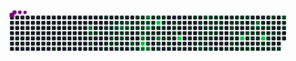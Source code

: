 <svg viewBox="-16 -32 880 192" width="880" height="192" xmlns="http://www.w3.org/2000/svg"><desc>Generated with https://github.com/Platane/snk</desc><style>:root{--cb:#1b1f230a;--cs:purple;--ce:#161b22;--c0:#161b22;--c1:#01311f;--c2:#034525;--c3:#0f6d31;--c4:#00c647}.c{shape-rendering:geometricPrecision;fill:var(--ce);stroke-width:1px;stroke:var(--cb);animation:none 47100ms linear infinite;width:12px;height:12px}@keyframes c0{1.26%{fill:var(--c1)}1.28%,100%{fill:var(--ce)}}.c.c0{fill:var(--c1);animation-name:c0}@keyframes c1{3.17%{fill:var(--c1)}3.19%,100%{fill:var(--ce)}}.c.c1{fill:var(--c1);animation-name:c1}@keyframes c2{74.3%{fill:var(--c3)}74.32%,100%{fill:var(--ce)}}.c.c2{fill:var(--c3);animation-name:c2}@keyframes c3{74.09%{fill:var(--c2)}74.11%,100%{fill:var(--ce)}}.c.c3{fill:var(--c2);animation-name:c3}@keyframes c4{13.58%{fill:var(--c1)}13.6%,100%{fill:var(--ce)}}.c.c4{fill:var(--c1);animation-name:c4}@keyframes c5{73.66%{fill:var(--c2)}73.68%,100%{fill:var(--ce)}}.c.c5{fill:var(--c2);animation-name:c5}@keyframes c6{13.15%{fill:var(--c1)}13.17%,100%{fill:var(--ce)}}.c.c6{fill:var(--c1);animation-name:c6}@keyframes c7{12.94%{fill:var(--c1)}12.96%,100%{fill:var(--ce)}}.c.c7{fill:var(--c1);animation-name:c7}@keyframes c8{5.09%{fill:var(--c1)}5.11%,100%{fill:var(--ce)}}.c.c8{fill:var(--c1);animation-name:c8}@keyframes c9{12.09%{fill:var(--c1)}12.11%,100%{fill:var(--ce)}}.c.c9{fill:var(--c1);animation-name:c9}@keyframes ca{12.52%{fill:var(--c1)}12.54%,100%{fill:var(--ce)}}.c.ca{fill:var(--c1);animation-name:ca}@keyframes cb{5.51%{fill:var(--c1)}5.53%,100%{fill:var(--ce)}}.c.cb{fill:var(--c1);animation-name:cb}@keyframes cc{10.82%{fill:var(--c1)}10.84%,100%{fill:var(--ce)}}.c.cc{fill:var(--c1);animation-name:cc}@keyframes cd{10.61%{fill:var(--c1)}10.63%,100%{fill:var(--ce)}}.c.cd{fill:var(--c1);animation-name:cd}@keyframes ce{10.39%{fill:var(--c1)}10.41%,100%{fill:var(--ce)}}.c.ce{fill:var(--c1);animation-name:ce}@keyframes cf{70.9%{fill:var(--c2)}70.92%,100%{fill:var(--ce)}}.c.cf{fill:var(--c2);animation-name:cf}@keyframes cg{5.72%{fill:var(--c1)}5.74%,100%{fill:var(--ce)}}.c.cg{fill:var(--c1);animation-name:cg}@keyframes ch{11.03%{fill:var(--c1)}11.05%,100%{fill:var(--ce)}}.c.ch{fill:var(--c1);animation-name:ch}@keyframes ci{70.27%{fill:var(--c2)}70.29%,100%{fill:var(--ce)}}.c.ci{fill:var(--c2);animation-name:ci}@keyframes cj{10.18%{fill:var(--c1)}10.2%,100%{fill:var(--ce)}}.c.cj{fill:var(--c1);animation-name:cj}@keyframes ck{5.93%{fill:var(--c1)}5.95%,100%{fill:var(--ce)}}.c.ck{fill:var(--c1);animation-name:ck}@keyframes cl{6.15%{fill:var(--c1)}6.17%,100%{fill:var(--ce)}}.c.cl{fill:var(--c1);animation-name:cl}@keyframes cm{11.45%{fill:var(--c1)}11.47%,100%{fill:var(--ce)}}.c.cm{fill:var(--c1);animation-name:cm}@keyframes cn{11.24%{fill:var(--c1)}11.26%,100%{fill:var(--ce)}}.c.cn{fill:var(--c1);animation-name:cn}@keyframes co{75.57%{fill:var(--c3)}75.59%,100%{fill:var(--ce)}}.c.co{fill:var(--c3);animation-name:co}@keyframes cp{9.97%{fill:var(--c1)}9.99%,100%{fill:var(--ce)}}.c.cp{fill:var(--c1);animation-name:cp}@keyframes cq{71.33%{fill:var(--c2)}71.35%,100%{fill:var(--ce)}}.c.cq{fill:var(--c2);animation-name:cq}@keyframes cr{69.63%{fill:var(--c2)}69.65%,100%{fill:var(--ce)}}.c.cr{fill:var(--c2);animation-name:cr}@keyframes cs{69.42%{fill:var(--c2)}69.44%,100%{fill:var(--ce)}}.c.cs{fill:var(--c2);animation-name:cs}@keyframes ct{9.76%{fill:var(--c1)}9.78%,100%{fill:var(--ce)}}.c.ct{fill:var(--c1);animation-name:ct}@keyframes cu{16.34%{fill:var(--c1)}16.36%,100%{fill:var(--ce)}}.c.cu{fill:var(--c1);animation-name:cu}@keyframes cv{16.13%{fill:var(--c1)}16.15%,100%{fill:var(--ce)}}.c.cv{fill:var(--c1);animation-name:cv}@keyframes cw{9.12%{fill:var(--c1)}9.14%,100%{fill:var(--ce)}}.c.cw{fill:var(--c1);animation-name:cw}@keyframes cx{9.33%{fill:var(--c1)}9.35%,100%{fill:var(--ce)}}.c.cx{fill:var(--c1);animation-name:cx}@keyframes cy{71.96%{fill:var(--c2)}71.98%,100%{fill:var(--ce)}}.c.cy{fill:var(--c2);animation-name:cy}@keyframes cz{6.78%{fill:var(--c1)}6.8%,100%{fill:var(--ce)}}.c.cz{fill:var(--c1);animation-name:cz}@keyframes c10{8.69%{fill:var(--c1)}8.71%,100%{fill:var(--ce)}}.c.c10{fill:var(--c1);animation-name:c10}@keyframes c11{8.06%{fill:var(--c1)}8.08%,100%{fill:var(--ce)}}.c.c11{fill:var(--c1);animation-name:c11}@keyframes c12{7.85%{fill:var(--c1)}7.87%,100%{fill:var(--ce)}}.c.c12{fill:var(--c1);animation-name:c12}@keyframes c13{7.63%{fill:var(--c1)}7.65%,100%{fill:var(--ce)}}.c.c13{fill:var(--c1);animation-name:c13}@keyframes c14{7.21%{fill:var(--c1)}7.23%,100%{fill:var(--ce)}}.c.c14{fill:var(--c1);animation-name:c14}@keyframes c15{7%{fill:var(--c1)}7.02%,100%{fill:var(--ce)}}.c.c15{fill:var(--c1);animation-name:c15}@keyframes c16{8.48%{fill:var(--c1)}8.5%,100%{fill:var(--ce)}}.c.c16{fill:var(--c1);animation-name:c16}@keyframes c17{8.27%{fill:var(--c1)}8.29%,100%{fill:var(--ce)}}.c.c17{fill:var(--c1);animation-name:c17}@keyframes c18{67.08%{fill:var(--c2)}67.1%,100%{fill:var(--ce)}}.c.c18{fill:var(--c2);animation-name:c18}@keyframes c19{66.87%{fill:var(--c2)}66.89%,100%{fill:var(--ce)}}.c.c19{fill:var(--c2);animation-name:c19}@keyframes c1a{78.12%{fill:var(--c3)}78.14%,100%{fill:var(--ce)}}.c.c1a{fill:var(--c3);animation-name:c1a}@keyframes c1b{93.2%{fill:var(--c4)}93.22%,100%{fill:var(--ce)}}.c.c1b{fill:var(--c4);animation-name:c1b}@keyframes c1c{79.82%{fill:var(--c3)}79.84%,100%{fill:var(--ce)}}.c.c1c{fill:var(--c3);animation-name:c1c}@keyframes c1d{77.06%{fill:var(--c3)}77.08%,100%{fill:var(--ce)}}.c.c1d{fill:var(--c3);animation-name:c1d}@keyframes c1e{67.51%{fill:var(--c2)}67.53%,100%{fill:var(--ce)}}.c.c1e{fill:var(--c2);animation-name:c1e}@keyframes c1f{76.64%{fill:var(--c3)}76.66%,100%{fill:var(--ce)}}.c.c1f{fill:var(--c3);animation-name:c1f}@keyframes c1g{22.07%{fill:var(--c1)}22.09%,100%{fill:var(--ce)}}.c.c1g{fill:var(--c1);animation-name:c1g}@keyframes c1h{22.28%{fill:var(--c1)}22.3%,100%{fill:var(--ce)}}.c.c1h{fill:var(--c1);animation-name:c1h}@keyframes c1i{66.23%{fill:var(--c2)}66.25%,100%{fill:var(--ce)}}.c.c1i{fill:var(--c2);animation-name:c1i}@keyframes c1j{79.61%{fill:var(--c3)}79.63%,100%{fill:var(--ce)}}.c.c1j{fill:var(--c3);animation-name:c1j}@keyframes c1k{20.8%{fill:var(--c1)}20.82%,100%{fill:var(--ce)}}.c.c1k{fill:var(--c1);animation-name:c1k}@keyframes c1l{21.01%{fill:var(--c1)}21.03%,100%{fill:var(--ce)}}.c.c1l{fill:var(--c1);animation-name:c1l}@keyframes c1m{21.22%{fill:var(--c1)}21.24%,100%{fill:var(--ce)}}.c.c1m{fill:var(--c1);animation-name:c1m}@keyframes c1n{21.86%{fill:var(--c1)}21.88%,100%{fill:var(--ce)}}.c.c1n{fill:var(--c1);animation-name:c1n}@keyframes c1o{22.5%{fill:var(--c1)}22.52%,100%{fill:var(--ce)}}.c.c1o{fill:var(--c1);animation-name:c1o}@keyframes c1p{20.58%{fill:var(--c1)}20.6%,100%{fill:var(--ce)}}.c.c1p{fill:var(--c1);animation-name:c1p}@keyframes c1q{91.71%{fill:var(--c4)}91.73%,100%{fill:var(--ce)}}.c.c1q{fill:var(--c4);animation-name:c1q}@keyframes c1r{21.43%{fill:var(--c1)}21.45%,100%{fill:var(--ce)}}.c.c1r{fill:var(--c1);animation-name:c1r}@keyframes c1s{78.76%{fill:var(--c3)}78.78%,100%{fill:var(--ce)}}.c.c1s{fill:var(--c3);animation-name:c1s}@keyframes c1t{18.67%{fill:var(--c1)}18.69%,100%{fill:var(--ce)}}.c.c1t{fill:var(--c1);animation-name:c1t}@keyframes c1u{18.46%{fill:var(--c1)}18.48%,100%{fill:var(--ce)}}.c.c1u{fill:var(--c1);animation-name:c1u}@keyframes c1v{20.37%{fill:var(--c1)}20.39%,100%{fill:var(--ce)}}.c.c1v{fill:var(--c1);animation-name:c1v}@keyframes c1w{20.16%{fill:var(--c1)}20.18%,100%{fill:var(--ce)}}.c.c1w{fill:var(--c1);animation-name:c1w}@keyframes c1x{19.95%{fill:var(--c1)}19.97%,100%{fill:var(--ce)}}.c.c1x{fill:var(--c1);animation-name:c1x}@keyframes c1y{19.74%{fill:var(--c1)}19.76%,100%{fill:var(--ce)}}.c.c1y{fill:var(--c1);animation-name:c1y}@keyframes c1z{19.52%{fill:var(--c1)}19.54%,100%{fill:var(--ce)}}.c.c1z{fill:var(--c1);animation-name:c1z}@keyframes c20{19.31%{fill:var(--c1)}19.33%,100%{fill:var(--ce)}}.c.c20{fill:var(--c1);animation-name:c20}@keyframes c21{19.1%{fill:var(--c1)}19.12%,100%{fill:var(--ce)}}.c.c21{fill:var(--c1);animation-name:c21}@keyframes c22{24.41%{fill:var(--c1)}24.43%,100%{fill:var(--ce)}}.c.c22{fill:var(--c1);animation-name:c22}@keyframes c23{24.62%{fill:var(--c1)}24.64%,100%{fill:var(--ce)}}.c.c23{fill:var(--c1);animation-name:c23}@keyframes c24{23.56%{fill:var(--c1)}23.58%,100%{fill:var(--ce)}}.c.c24{fill:var(--c1);animation-name:c24}@keyframes c25{24.19%{fill:var(--c1)}24.21%,100%{fill:var(--ce)}}.c.c25{fill:var(--c1);animation-name:c25}@keyframes c26{23.77%{fill:var(--c1)}23.79%,100%{fill:var(--ce)}}.c.c26{fill:var(--c1);animation-name:c26}@keyframes c27{90.22%{fill:var(--c4)}90.24%,100%{fill:var(--ce)}}.c.c27{fill:var(--c4);animation-name:c27}@keyframes c28{30.99%{fill:var(--c1)}31.01%,100%{fill:var(--ce)}}.c.c28{fill:var(--c1);animation-name:c28}@keyframes c29{31.2%{fill:var(--c1)}31.22%,100%{fill:var(--ce)}}.c.c29{fill:var(--c1);animation-name:c29}@keyframes c2a{25.26%{fill:var(--c1)}25.28%,100%{fill:var(--ce)}}.c.c2a{fill:var(--c1);animation-name:c2a}@keyframes c2b{52.22%{fill:var(--c1)}52.24%,100%{fill:var(--ce)}}.c.c2b{fill:var(--c1);animation-name:c2b}@keyframes c2c{30.35%{fill:var(--c1)}30.37%,100%{fill:var(--ce)}}.c.c2c{fill:var(--c1);animation-name:c2c}@keyframes c2d{51.79%{fill:var(--c1)}51.81%,100%{fill:var(--ce)}}.c.c2d{fill:var(--c1);animation-name:c2d}@keyframes c2e{28.86%{fill:var(--c1)}28.88%,100%{fill:var(--ce)}}.c.c2e{fill:var(--c1);animation-name:c2e}@keyframes c2f{29.08%{fill:var(--c1)}29.1%,100%{fill:var(--ce)}}.c.c2f{fill:var(--c1);animation-name:c2f}@keyframes c2g{30.14%{fill:var(--c1)}30.16%,100%{fill:var(--ce)}}.c.c2g{fill:var(--c1);animation-name:c2g}@keyframes c2h{63.9%{fill:var(--c2)}63.92%,100%{fill:var(--ce)}}.c.c2h{fill:var(--c2);animation-name:c2h}@keyframes c2i{53.07%{fill:var(--c2)}53.09%,100%{fill:var(--ce)}}.c.c2i{fill:var(--c2);animation-name:c2i}@keyframes c2j{25.89%{fill:var(--c1)}25.91%,100%{fill:var(--ce)}}.c.c2j{fill:var(--c1);animation-name:c2j}@keyframes c2k{28.65%{fill:var(--c1)}28.67%,100%{fill:var(--ce)}}.c.c2k{fill:var(--c1);animation-name:c2k}@keyframes c2l{29.29%{fill:var(--c1)}29.31%,100%{fill:var(--ce)}}.c.c2l{fill:var(--c1);animation-name:c2l}@keyframes c2m{29.93%{fill:var(--c1)}29.95%,100%{fill:var(--ce)}}.c.c2m{fill:var(--c1);animation-name:c2m}@keyframes c2n{27.38%{fill:var(--c1)}27.4%,100%{fill:var(--ce)}}.c.c2n{fill:var(--c1);animation-name:c2n}@keyframes c2o{27.59%{fill:var(--c1)}27.61%,100%{fill:var(--ce)}}.c.c2o{fill:var(--c1);animation-name:c2o}@keyframes c2p{26.1%{fill:var(--c1)}26.12%,100%{fill:var(--ce)}}.c.c2p{fill:var(--c1);animation-name:c2p}@keyframes c2q{28.44%{fill:var(--c1)}28.46%,100%{fill:var(--ce)}}.c.c2q{fill:var(--c1);animation-name:c2q}@keyframes c2r{29.5%{fill:var(--c1)}29.52%,100%{fill:var(--ce)}}.c.c2r{fill:var(--c1);animation-name:c2r}@keyframes c2s{32.9%{fill:var(--c1)}32.92%,100%{fill:var(--ce)}}.c.c2s{fill:var(--c1);animation-name:c2s}@keyframes c2t{27.17%{fill:var(--c1)}27.19%,100%{fill:var(--ce)}}.c.c2t{fill:var(--c1);animation-name:c2t}@keyframes c2u{27.8%{fill:var(--c1)}27.82%,100%{fill:var(--ce)}}.c.c2u{fill:var(--c1);animation-name:c2u}@keyframes c2v{26.32%{fill:var(--c1)}26.34%,100%{fill:var(--ce)}}.c.c2v{fill:var(--c1);animation-name:c2v}@keyframes c2w{28.23%{fill:var(--c1)}28.25%,100%{fill:var(--ce)}}.c.c2w{fill:var(--c1);animation-name:c2w}@keyframes c2x{26.95%{fill:var(--c1)}26.97%,100%{fill:var(--ce)}}.c.c2x{fill:var(--c1);animation-name:c2x}@keyframes c2y{26.74%{fill:var(--c1)}26.76%,100%{fill:var(--ce)}}.c.c2y{fill:var(--c1);animation-name:c2y}@keyframes c2z{26.53%{fill:var(--c1)}26.55%,100%{fill:var(--ce)}}.c.c2z{fill:var(--c1);animation-name:c2z}@keyframes c30{33.54%{fill:var(--c1)}33.56%,100%{fill:var(--ce)}}.c.c30{fill:var(--c1);animation-name:c30}@keyframes c31{39.69%{fill:var(--c1)}39.71%,100%{fill:var(--ce)}}.c.c31{fill:var(--c1);animation-name:c31}@keyframes c32{39.91%{fill:var(--c1)}39.93%,100%{fill:var(--ce)}}.c.c32{fill:var(--c1);animation-name:c32}@keyframes c33{54.55%{fill:var(--c2)}54.57%,100%{fill:var(--ce)}}.c.c33{fill:var(--c2);animation-name:c33}@keyframes c34{54.77%{fill:var(--c2)}54.79%,100%{fill:var(--ce)}}.c.c34{fill:var(--c2);animation-name:c34}@keyframes c35{42.67%{fill:var(--c1)}42.69%,100%{fill:var(--ce)}}.c.c35{fill:var(--c1);animation-name:c35}@keyframes c36{55.19%{fill:var(--c2)}55.21%,100%{fill:var(--ce)}}.c.c36{fill:var(--c2);animation-name:c36}@keyframes c37{39.48%{fill:var(--c1)}39.5%,100%{fill:var(--ce)}}.c.c37{fill:var(--c1);animation-name:c37}@keyframes c38{40.12%{fill:var(--c1)}40.14%,100%{fill:var(--ce)}}.c.c38{fill:var(--c1);animation-name:c38}@keyframes c39{42.24%{fill:var(--c1)}42.26%,100%{fill:var(--ce)}}.c.c39{fill:var(--c1);animation-name:c39}@keyframes c3a{42.45%{fill:var(--c1)}42.47%,100%{fill:var(--ce)}}.c.c3a{fill:var(--c1);animation-name:c3a}@keyframes c3b{43.94%{fill:var(--c1)}43.96%,100%{fill:var(--ce)}}.c.c3b{fill:var(--c1);animation-name:c3b}@keyframes c3c{33.96%{fill:var(--c1)}33.98%,100%{fill:var(--ce)}}.c.c3c{fill:var(--c1);animation-name:c3c}@keyframes c3d{39.27%{fill:var(--c1)}39.29%,100%{fill:var(--ce)}}.c.c3d{fill:var(--c1);animation-name:c3d}@keyframes c3e{40.33%{fill:var(--c1)}40.35%,100%{fill:var(--ce)}}.c.c3e{fill:var(--c1);animation-name:c3e}@keyframes c3f{42.03%{fill:var(--c1)}42.05%,100%{fill:var(--ce)}}.c.c3f{fill:var(--c1);animation-name:c3f}@keyframes c3g{87.68%{fill:var(--c4)}87.7%,100%{fill:var(--ce)}}.c.c3g{fill:var(--c4);animation-name:c3g}@keyframes c3h{34.17%{fill:var(--c1)}34.19%,100%{fill:var(--ce)}}.c.c3h{fill:var(--c1);animation-name:c3h}@keyframes c3i{39.06%{fill:var(--c1)}39.08%,100%{fill:var(--ce)}}.c.c3i{fill:var(--c1);animation-name:c3i}@keyframes c3j{40.75%{fill:var(--c1)}40.77%,100%{fill:var(--ce)}}.c.c3j{fill:var(--c1);animation-name:c3j}@keyframes c3k{56.25%{fill:var(--c2)}56.27%,100%{fill:var(--ce)}}.c.c3k{fill:var(--c2);animation-name:c3k}@keyframes c3l{44.58%{fill:var(--c1)}44.6%,100%{fill:var(--ce)}}.c.c3l{fill:var(--c1);animation-name:c3l}@keyframes c3m{44.36%{fill:var(--c1)}44.38%,100%{fill:var(--ce)}}.c.c3m{fill:var(--c1);animation-name:c3m}@keyframes c3n{34.38%{fill:var(--c1)}34.4%,100%{fill:var(--ce)}}.c.c3n{fill:var(--c1);animation-name:c3n}@keyframes c3o{41.18%{fill:var(--c1)}41.2%,100%{fill:var(--ce)}}.c.c3o{fill:var(--c1);animation-name:c3o}@keyframes c3p{40.97%{fill:var(--c1)}40.99%,100%{fill:var(--ce)}}.c.c3p{fill:var(--c1);animation-name:c3p}@keyframes c3q{45.43%{fill:var(--c1)}45.45%,100%{fill:var(--ce)}}.c.c3q{fill:var(--c1);animation-name:c3q}@keyframes c3r{44.79%{fill:var(--c1)}44.81%,100%{fill:var(--ce)}}.c.c3r{fill:var(--c1);animation-name:c3r}@keyframes c3s{34.6%{fill:var(--c1)}34.62%,100%{fill:var(--ce)}}.c.c3s{fill:var(--c1);animation-name:c3s}@keyframes c3t{85.98%{fill:var(--c3)}86%,100%{fill:var(--ce)}}.c.c3t{fill:var(--c3);animation-name:c3t}@keyframes c3u{57.31%{fill:var(--c2)}57.33%,100%{fill:var(--ce)}}.c.c3u{fill:var(--c2);animation-name:c3u}@keyframes c3v{45.21%{fill:var(--c1)}45.23%,100%{fill:var(--ce)}}.c.c3v{fill:var(--c1);animation-name:c3v}@keyframes c3w{45%{fill:var(--c1)}45.02%,100%{fill:var(--ce)}}.c.c3w{fill:var(--c1);animation-name:c3w}@keyframes c3x{46.06%{fill:var(--c1)}46.08%,100%{fill:var(--ce)}}.c.c3x{fill:var(--c1);animation-name:c3x}@keyframes c3y{37.14%{fill:var(--c1)}37.16%,100%{fill:var(--ce)}}.c.c3y{fill:var(--c1);animation-name:c3y}@keyframes c3z{56.89%{fill:var(--c2)}56.91%,100%{fill:var(--ce)}}.c.c3z{fill:var(--c2);animation-name:c3z}@keyframes c40{86.83%{fill:var(--c4)}86.85%,100%{fill:var(--ce)}}.c.c40{fill:var(--c4);animation-name:c40}@keyframes c41{46.27%{fill:var(--c1)}46.29%,100%{fill:var(--ce)}}.c.c41{fill:var(--c1);animation-name:c41}@keyframes c42{35.02%{fill:var(--c1)}35.04%,100%{fill:var(--ce)}}.c.c42{fill:var(--c1);animation-name:c42}@keyframes c43{38.21%{fill:var(--c1)}38.23%,100%{fill:var(--ce)}}.c.c43{fill:var(--c1);animation-name:c43}@keyframes c44{36.93%{fill:var(--c1)}36.95%,100%{fill:var(--ce)}}.c.c44{fill:var(--c1);animation-name:c44}@keyframes c45{36.72%{fill:var(--c1)}36.74%,100%{fill:var(--ce)}}.c.c45{fill:var(--c1);animation-name:c45}@keyframes c46{46.7%{fill:var(--c1)}46.72%,100%{fill:var(--ce)}}.c.c46{fill:var(--c1);animation-name:c46}@keyframes c47{46.49%{fill:var(--c1)}46.51%,100%{fill:var(--ce)}}.c.c47{fill:var(--c1);animation-name:c47}@keyframes c48{35.23%{fill:var(--c1)}35.25%,100%{fill:var(--ce)}}.c.c48{fill:var(--c1);animation-name:c48}@keyframes c49{37.99%{fill:var(--c1)}38.01%,100%{fill:var(--ce)}}.c.c49{fill:var(--c1);animation-name:c49}@keyframes c4a{37.78%{fill:var(--c1)}37.8%,100%{fill:var(--ce)}}.c.c4a{fill:var(--c1);animation-name:c4a}@keyframes c4b{36.51%{fill:var(--c1)}36.53%,100%{fill:var(--ce)}}.c.c4b{fill:var(--c1);animation-name:c4b}@keyframes c4c{35.45%{fill:var(--c1)}35.47%,100%{fill:var(--ce)}}.c.c4c{fill:var(--c1);animation-name:c4c}@keyframes c4d{36.3%{fill:var(--c1)}36.32%,100%{fill:var(--ce)}}.c.c4d{fill:var(--c1);animation-name:c4d}@keyframes c4e{35.66%{fill:var(--c1)}35.68%,100%{fill:var(--ce)}}.c.c4e{fill:var(--c1);animation-name:c4e}@keyframes c4f{59.23%{fill:var(--c2)}59.25%,100%{fill:var(--ce)}}.c.c4f{fill:var(--c2);animation-name:c4f}@keyframes c4g{47.97%{fill:var(--c1)}47.99%,100%{fill:var(--ce)}}.c.c4g{fill:var(--c1);animation-name:c4g}@keyframes c4h{47.76%{fill:var(--c1)}47.78%,100%{fill:var(--ce)}}.c.c4h{fill:var(--c1);animation-name:c4h}.u{transform-origin:0 0;transform:scale(0,1);animation:none linear 47100ms infinite}@keyframes u0{1.26%{transform:scale(0.000,1)}1.28%,3.17%{transform:scale(0.008,1)}3.19%,5.09%{transform:scale(0.016,1)}5.11%,5.51%{transform:scale(0.024,1)}5.53%,5.72%{transform:scale(0.031,1)}5.74%,5.93%{transform:scale(0.039,1)}5.95%,6.15%{transform:scale(0.047,1)}6.17%,6.78%{transform:scale(0.055,1)}6.8%,7%{transform:scale(0.063,1)}7.02%,7.21%{transform:scale(0.071,1)}7.23%,7.63%{transform:scale(0.079,1)}7.65%,7.85%{transform:scale(0.087,1)}7.87%,8.06%{transform:scale(0.094,1)}8.08%,8.27%{transform:scale(0.102,1)}8.29%,8.48%{transform:scale(0.110,1)}8.5%,8.69%{transform:scale(0.118,1)}8.71%,9.12%{transform:scale(0.126,1)}9.14%,9.33%{transform:scale(0.134,1)}9.35%,9.76%{transform:scale(0.142,1)}9.78%,9.97%{transform:scale(0.150,1)}9.99%,10.18%{transform:scale(0.157,1)}10.2%,10.39%{transform:scale(0.165,1)}10.41%,10.61%{transform:scale(0.173,1)}10.63%,10.82%{transform:scale(0.181,1)}10.84%,11.03%{transform:scale(0.189,1)}11.05%,11.24%{transform:scale(0.197,1)}11.26%,11.45%{transform:scale(0.205,1)}11.47%,12.09%{transform:scale(0.213,1)}12.11%,12.52%{transform:scale(0.220,1)}12.54%,12.94%{transform:scale(0.228,1)}12.96%,13.15%{transform:scale(0.236,1)}13.17%,13.58%{transform:scale(0.244,1)}13.6%,16.13%{transform:scale(0.252,1)}16.15%,16.34%{transform:scale(0.260,1)}16.36%,18.46%{transform:scale(0.268,1)}18.48%,18.67%{transform:scale(0.276,1)}18.69%,19.1%{transform:scale(0.283,1)}19.12%,19.31%{transform:scale(0.291,1)}19.33%,19.52%{transform:scale(0.299,1)}19.54%,19.74%{transform:scale(0.307,1)}19.76%,19.95%{transform:scale(0.315,1)}19.97%,20.16%{transform:scale(0.323,1)}20.18%,20.37%{transform:scale(0.331,1)}20.39%,20.58%{transform:scale(0.339,1)}20.6%,20.8%{transform:scale(0.346,1)}20.82%,21.01%{transform:scale(0.354,1)}21.03%,21.22%{transform:scale(0.362,1)}21.24%,21.43%{transform:scale(0.370,1)}21.45%,21.86%{transform:scale(0.378,1)}21.88%,22.07%{transform:scale(0.386,1)}22.09%,22.28%{transform:scale(0.394,1)}22.3%,22.5%{transform:scale(0.402,1)}22.52%,23.56%{transform:scale(0.409,1)}23.58%,23.77%{transform:scale(0.417,1)}23.79%,24.19%{transform:scale(0.425,1)}24.21%,24.41%{transform:scale(0.433,1)}24.43%,24.62%{transform:scale(0.441,1)}24.64%,25.26%{transform:scale(0.449,1)}25.28%,25.89%{transform:scale(0.457,1)}25.91%,26.1%{transform:scale(0.465,1)}26.12%,26.32%{transform:scale(0.472,1)}26.34%,26.53%{transform:scale(0.480,1)}26.55%,26.74%{transform:scale(0.488,1)}26.76%,26.95%{transform:scale(0.496,1)}26.97%,27.17%{transform:scale(0.504,1)}27.19%,27.38%{transform:scale(0.512,1)}27.4%,27.59%{transform:scale(0.520,1)}27.61%,27.8%{transform:scale(0.528,1)}27.82%,28.23%{transform:scale(0.535,1)}28.25%,28.44%{transform:scale(0.543,1)}28.46%,28.65%{transform:scale(0.551,1)}28.67%,28.86%{transform:scale(0.559,1)}28.88%,29.08%{transform:scale(0.567,1)}29.1%,29.29%{transform:scale(0.575,1)}29.31%,29.5%{transform:scale(0.583,1)}29.52%,29.93%{transform:scale(0.591,1)}29.95%,30.14%{transform:scale(0.598,1)}30.16%,30.35%{transform:scale(0.606,1)}30.37%,30.99%{transform:scale(0.614,1)}31.01%,31.2%{transform:scale(0.622,1)}31.22%,32.9%{transform:scale(0.630,1)}32.92%,33.54%{transform:scale(0.638,1)}33.56%,33.96%{transform:scale(0.646,1)}33.98%,34.17%{transform:scale(0.654,1)}34.19%,34.38%{transform:scale(0.661,1)}34.4%,34.6%{transform:scale(0.669,1)}34.62%,35.02%{transform:scale(0.677,1)}35.04%,35.23%{transform:scale(0.685,1)}35.25%,35.45%{transform:scale(0.693,1)}35.47%,35.66%{transform:scale(0.701,1)}35.68%,36.3%{transform:scale(0.709,1)}36.32%,36.51%{transform:scale(0.717,1)}36.53%,36.72%{transform:scale(0.724,1)}36.74%,36.93%{transform:scale(0.732,1)}36.95%,37.14%{transform:scale(0.740,1)}37.16%,37.78%{transform:scale(0.748,1)}37.8%,37.99%{transform:scale(0.756,1)}38.01%,38.21%{transform:scale(0.764,1)}38.23%,39.06%{transform:scale(0.772,1)}39.08%,39.27%{transform:scale(0.780,1)}39.29%,39.48%{transform:scale(0.787,1)}39.5%,39.69%{transform:scale(0.795,1)}39.71%,39.91%{transform:scale(0.803,1)}39.93%,40.12%{transform:scale(0.811,1)}40.14%,40.33%{transform:scale(0.819,1)}40.35%,40.75%{transform:scale(0.827,1)}40.77%,40.97%{transform:scale(0.835,1)}40.99%,41.18%{transform:scale(0.843,1)}41.2%,42.03%{transform:scale(0.850,1)}42.05%,42.24%{transform:scale(0.858,1)}42.26%,42.45%{transform:scale(0.866,1)}42.47%,42.67%{transform:scale(0.874,1)}42.69%,43.94%{transform:scale(0.882,1)}43.96%,44.36%{transform:scale(0.890,1)}44.38%,44.58%{transform:scale(0.898,1)}44.6%,44.79%{transform:scale(0.906,1)}44.81%,45%{transform:scale(0.913,1)}45.02%,45.21%{transform:scale(0.921,1)}45.23%,45.43%{transform:scale(0.929,1)}45.45%,46.06%{transform:scale(0.937,1)}46.08%,46.27%{transform:scale(0.945,1)}46.29%,46.49%{transform:scale(0.953,1)}46.51%,46.7%{transform:scale(0.961,1)}46.72%,47.76%{transform:scale(0.969,1)}47.78%,47.97%{transform:scale(0.976,1)}47.99%,51.79%{transform:scale(0.984,1)}51.81%,52.22%{transform:scale(0.992,1)}52.24%,100%{transform:scale(1.000,1)}}.u.u0{fill:var(--c1);animation-name:u0;transform-origin:0.0px 0}@keyframes u1{53.07%{transform:scale(0.000,1)}53.09%,54.55%{transform:scale(0.048,1)}54.57%,54.77%{transform:scale(0.095,1)}54.79%,55.19%{transform:scale(0.143,1)}55.21%,56.25%{transform:scale(0.190,1)}56.27%,56.89%{transform:scale(0.238,1)}56.91%,57.31%{transform:scale(0.286,1)}57.33%,59.23%{transform:scale(0.333,1)}59.25%,63.9%{transform:scale(0.381,1)}63.92%,66.23%{transform:scale(0.429,1)}66.25%,66.87%{transform:scale(0.476,1)}66.89%,67.08%{transform:scale(0.524,1)}67.1%,67.51%{transform:scale(0.571,1)}67.53%,69.42%{transform:scale(0.619,1)}69.44%,69.63%{transform:scale(0.667,1)}69.65%,70.27%{transform:scale(0.714,1)}70.29%,70.9%{transform:scale(0.762,1)}70.92%,71.33%{transform:scale(0.810,1)}71.35%,71.96%{transform:scale(0.857,1)}71.98%,73.66%{transform:scale(0.905,1)}73.68%,74.09%{transform:scale(0.952,1)}74.11%,100%{transform:scale(1.000,1)}}.u.u1{fill:var(--c2);animation-name:u1;transform-origin:664.8px 0}@keyframes u2{74.3%{transform:scale(0.000,1)}74.32%,75.57%{transform:scale(0.111,1)}75.59%,76.64%{transform:scale(0.222,1)}76.66%,77.06%{transform:scale(0.333,1)}77.08%,78.12%{transform:scale(0.444,1)}78.14%,78.76%{transform:scale(0.556,1)}78.78%,79.61%{transform:scale(0.667,1)}79.63%,79.82%{transform:scale(0.778,1)}79.84%,85.98%{transform:scale(0.889,1)}86%,100%{transform:scale(1.000,1)}}.u.u2{fill:var(--c3);animation-name:u2;transform-origin:774.7px 0}@keyframes u3{86.83%{transform:scale(0.000,1)}86.85%,87.68%{transform:scale(0.200,1)}87.7%,90.22%{transform:scale(0.400,1)}90.24%,91.71%{transform:scale(0.600,1)}91.73%,93.2%{transform:scale(0.800,1)}93.22%,100%{transform:scale(1.000,1)}}.u.u3{fill:var(--c4);animation-name:u3;transform-origin:821.8px 0}.s{shape-rendering:geometricPrecision;fill:var(--cs);animation:none linear 47100ms infinite}@keyframes s0{0%,99.79%{transform:translate(0px,-16px)}0.21%{transform:translate(0px,0px)}0.42%{transform:translate(16px,0px)}1.27%{transform:translate(16px,64px)}2.76%{transform:translate(128px,64px)}3.18%{transform:translate(128px,96px)}5.31%{transform:translate(288px,96px)}5.52%{transform:translate(288px,80px)}5.94%{transform:translate(320px,80px)}6.16%{transform:translate(320px,96px)}7.01%,80.04%{transform:translate(384px,96px)}8.07%{transform:translate(384px,16px)}8.28%,67.3%,92.36%{transform:translate(400px,16px)}8.49%,77.28%{transform:translate(400px,0px)}8.92%{transform:translate(368px,0px)}9.55%{transform:translate(368px,48px)}10.4%{transform:translate(304px,48px)}10.83%{transform:translate(304px,16px)}11.25%{transform:translate(336px,16px)}11.46%{transform:translate(336px,0px)}12.1%{transform:translate(288px,0px)}12.53%{transform:translate(288px,32px)}12.74%{transform:translate(272px,32px)}12.95%{transform:translate(272px,48px)}13.16%{transform:translate(256px,48px)}13.38%{transform:translate(256px,64px)}13.8%{transform:translate(224px,64px)}14.23%{transform:translate(224px,96px)}15.92%{transform:translate(352px,96px)}16.35%{transform:translate(352px,64px)}16.77%,80.47%{transform:translate(384px,64px)}17.41%{transform:translate(384px,112px)}18.26%{transform:translate(448px,112px)}18.68%,78.98%{transform:translate(448px,80px)}19.11%{transform:translate(480px,80px)}19.32%{transform:translate(480px,64px)}19.53%{transform:translate(464px,64px)}20.38%{transform:translate(464px,0px)}20.81%{transform:translate(432px,0px)}21.23%{transform:translate(432px,32px)}21.44%{transform:translate(448px,32px)}21.66%{transform:translate(448px,48px)}22.08%,66.67%{transform:translate(416px,48px)}22.29%{transform:translate(416px,64px)}22.51%{transform:translate(432px,64px)}22.72%,68.15%{transform:translate(432px,48px)}23.78%{transform:translate(512px,48px)}24.2%,90.87%{transform:translate(512px,16px)}24.42%{transform:translate(496px,16px)}24.63%{transform:translate(496px,32px)}26.54%{transform:translate(640px,32px)}26.96%{transform:translate(640px,0px)}27.39%,51.17%{transform:translate(608px,0px)}27.6%,51.38%{transform:translate(608px,16px)}27.81%{transform:translate(624px,16px)}28.24%{transform:translate(624px,48px)}28.87%{transform:translate(576px,48px)}29.09%{transform:translate(576px,64px)}29.51%{transform:translate(608px,64px)}29.72%,32.7%{transform:translate(608px,80px)}31%{transform:translate(512px,80px)}31.21%{transform:translate(512px,96px)}31.85%,64.12%{transform:translate(560px,96px)}32.06%,64.33%{transform:translate(560px,80px)}32.91%{transform:translate(608px,96px)}35.67%{transform:translate(816px,96px)}36.31%{transform:translate(816px,48px)}36.73%{transform:translate(784px,48px)}36.94%{transform:translate(784px,32px)}37.15%,57.11%,60.51%{transform:translate(768px,32px)}37.37%,60.3%,86.2%{transform:translate(768px,16px)}37.79%{transform:translate(800px,16px)}38%{transform:translate(800px,0px)}39.7%,54.14%{transform:translate(672px,0px)}39.92%{transform:translate(672px,16px)}40.34%,41.61%{transform:translate(704px,16px)}40.55%{transform:translate(704px,32px)}40.98%,57.54%{transform:translate(736px,32px)}41.19%{transform:translate(736px,16px)}42.04%{transform:translate(704px,48px)}42.25%{transform:translate(688px,48px)}42.46%{transform:translate(688px,64px)}42.89%{transform:translate(656px,64px)}43.31%{transform:translate(656px,96px)}43.74%{transform:translate(688px,96px)}43.95%{transform:translate(688px,80px)}44.37%,55.84%{transform:translate(720px,80px)}44.59%{transform:translate(720px,64px)}45.01%,45.86%{transform:translate(752px,64px)}45.22%,85.56%{transform:translate(752px,48px)}45.44%{transform:translate(736px,48px)}45.65%{transform:translate(736px,64px)}46.07%{transform:translate(752px,80px)}46.5%{transform:translate(784px,80px)}46.71%{transform:translate(784px,64px)}47.35%{transform:translate(832px,64px)}47.98%,59.45%{transform:translate(832px,16px)}48.2%{transform:translate(816px,16px)}48.41%{transform:translate(816px,0px)}51.8%{transform:translate(576px,16px)}52.02%{transform:translate(576px,0px)}52.23%{transform:translate(560px,0px)}52.44%{transform:translate(560px,-16px)}52.87%{transform:translate(592px,-16px)}53.08%{transform:translate(592px,0px)}55.2%{transform:translate(672px,80px)}56.26%{transform:translate(720px,48px)}56.9%{transform:translate(768px,48px)}57.96%{transform:translate(736px,0px)}59.24%{transform:translate(832px,0px)}63.06%{transform:translate(576px,32px)}63.91%{transform:translate(576px,96px)}66.24%,79.41%{transform:translate(416px,80px)}66.88%,68.58%{transform:translate(400px,48px)}67.73%{transform:translate(432px,16px)}68.79%{transform:translate(400px,32px)}69.43%{transform:translate(352px,32px)}69.64%{transform:translate(352px,16px)}70.06%{transform:translate(320px,16px)}70.28%{transform:translate(320px,32px)}70.49%{transform:translate(304px,32px)}70.91%{transform:translate(304px,64px)}71.76%{transform:translate(368px,64px)}71.97%{transform:translate(368px,80px)}73.67%{transform:translate(240px,80px)}74.31%{transform:translate(240px,32px)}76.65%{transform:translate(416px,32px)}77.07%{transform:translate(416px,0px)}78.13%{transform:translate(400px,64px)}78.77%{transform:translate(448px,64px)}79.62%{transform:translate(416px,96px)}81.95%{transform:translate(496px,64px)}82.17%{transform:translate(496px,48px)}85.99%{transform:translate(752px,16px)}86.84%{transform:translate(768px,64px)}90.23%{transform:translate(512px,64px)}93.21%{transform:translate(400px,80px)}96.6%{transform:translate(144px,80px)}96.82%{transform:translate(144px,64px)}97.45%{transform:translate(96px,64px)}97.66%{transform:translate(96px,48px)}97.88%{transform:translate(80px,48px)}98.09%{transform:translate(80px,32px)}98.3%{transform:translate(64px,32px)}98.51%{transform:translate(64px,16px)}98.73%{transform:translate(48px,16px)}99.15%{transform:translate(48px,-16px)}}.s.s0{transform:translate(0px,-16px);animation-name:s0}@keyframes s1{0%,99.79%{transform:translate(16px,-16px)}0.21%{transform:translate(0px,-16px)}0.42%{transform:translate(0px,0px)}0.64%{transform:translate(16px,0px)}1.49%{transform:translate(16px,64px)}2.97%{transform:translate(128px,64px)}3.4%{transform:translate(128px,96px)}5.52%{transform:translate(288px,96px)}5.73%{transform:translate(288px,80px)}6.16%{transform:translate(320px,80px)}6.37%{transform:translate(320px,96px)}7.22%,80.25%{transform:translate(384px,96px)}8.28%{transform:translate(384px,16px)}8.49%,67.52%,92.57%{transform:translate(400px,16px)}8.7%,77.49%{transform:translate(400px,0px)}9.13%{transform:translate(368px,0px)}9.77%{transform:translate(368px,48px)}10.62%{transform:translate(304px,48px)}11.04%{transform:translate(304px,16px)}11.46%{transform:translate(336px,16px)}11.68%{transform:translate(336px,0px)}12.31%{transform:translate(288px,0px)}12.74%{transform:translate(288px,32px)}12.95%{transform:translate(272px,32px)}13.16%{transform:translate(272px,48px)}13.38%{transform:translate(256px,48px)}13.59%{transform:translate(256px,64px)}14.01%{transform:translate(224px,64px)}14.44%{transform:translate(224px,96px)}16.14%{transform:translate(352px,96px)}16.56%{transform:translate(352px,64px)}16.99%,80.68%{transform:translate(384px,64px)}17.62%{transform:translate(384px,112px)}18.47%{transform:translate(448px,112px)}18.9%,79.19%{transform:translate(448px,80px)}19.32%{transform:translate(480px,80px)}19.53%{transform:translate(480px,64px)}19.75%{transform:translate(464px,64px)}20.59%{transform:translate(464px,0px)}21.02%{transform:translate(432px,0px)}21.44%{transform:translate(432px,32px)}21.66%{transform:translate(448px,32px)}21.87%{transform:translate(448px,48px)}22.29%,66.88%{transform:translate(416px,48px)}22.51%{transform:translate(416px,64px)}22.72%{transform:translate(432px,64px)}22.93%,68.37%{transform:translate(432px,48px)}23.99%{transform:translate(512px,48px)}24.42%,91.08%{transform:translate(512px,16px)}24.63%{transform:translate(496px,16px)}24.84%{transform:translate(496px,32px)}26.75%{transform:translate(640px,32px)}27.18%{transform:translate(640px,0px)}27.6%,51.38%{transform:translate(608px,0px)}27.81%,51.59%{transform:translate(608px,16px)}28.03%{transform:translate(624px,16px)}28.45%{transform:translate(624px,48px)}29.09%{transform:translate(576px,48px)}29.3%{transform:translate(576px,64px)}29.72%{transform:translate(608px,64px)}29.94%,32.91%{transform:translate(608px,80px)}31.21%{transform:translate(512px,80px)}31.42%{transform:translate(512px,96px)}32.06%,64.33%{transform:translate(560px,96px)}32.27%,64.54%{transform:translate(560px,80px)}33.12%{transform:translate(608px,96px)}35.88%{transform:translate(816px,96px)}36.52%{transform:translate(816px,48px)}36.94%{transform:translate(784px,48px)}37.15%{transform:translate(784px,32px)}37.37%,57.32%,60.72%{transform:translate(768px,32px)}37.58%,60.51%,86.41%{transform:translate(768px,16px)}38%{transform:translate(800px,16px)}38.22%{transform:translate(800px,0px)}39.92%,54.35%{transform:translate(672px,0px)}40.13%{transform:translate(672px,16px)}40.55%,41.83%{transform:translate(704px,16px)}40.76%{transform:translate(704px,32px)}41.19%,57.75%{transform:translate(736px,32px)}41.4%{transform:translate(736px,16px)}42.25%{transform:translate(704px,48px)}42.46%{transform:translate(688px,48px)}42.68%{transform:translate(688px,64px)}43.1%{transform:translate(656px,64px)}43.52%{transform:translate(656px,96px)}43.95%{transform:translate(688px,96px)}44.16%{transform:translate(688px,80px)}44.59%,56.05%{transform:translate(720px,80px)}44.8%{transform:translate(720px,64px)}45.22%,46.07%{transform:translate(752px,64px)}45.44%,85.77%{transform:translate(752px,48px)}45.65%{transform:translate(736px,48px)}45.86%{transform:translate(736px,64px)}46.28%{transform:translate(752px,80px)}46.71%{transform:translate(784px,80px)}46.92%{transform:translate(784px,64px)}47.56%{transform:translate(832px,64px)}48.2%,59.66%{transform:translate(832px,16px)}48.41%{transform:translate(816px,16px)}48.62%{transform:translate(816px,0px)}52.02%{transform:translate(576px,16px)}52.23%{transform:translate(576px,0px)}52.44%{transform:translate(560px,0px)}52.65%{transform:translate(560px,-16px)}53.08%{transform:translate(592px,-16px)}53.29%{transform:translate(592px,0px)}55.41%{transform:translate(672px,80px)}56.48%{transform:translate(720px,48px)}57.11%{transform:translate(768px,48px)}58.17%{transform:translate(736px,0px)}59.45%{transform:translate(832px,0px)}63.27%{transform:translate(576px,32px)}64.12%{transform:translate(576px,96px)}66.45%,79.62%{transform:translate(416px,80px)}67.09%,68.79%{transform:translate(400px,48px)}67.94%{transform:translate(432px,16px)}69%{transform:translate(400px,32px)}69.64%{transform:translate(352px,32px)}69.85%{transform:translate(352px,16px)}70.28%{transform:translate(320px,16px)}70.49%{transform:translate(320px,32px)}70.7%{transform:translate(304px,32px)}71.13%{transform:translate(304px,64px)}71.97%{transform:translate(368px,64px)}72.19%{transform:translate(368px,80px)}73.89%{transform:translate(240px,80px)}74.52%{transform:translate(240px,32px)}76.86%{transform:translate(416px,32px)}77.28%{transform:translate(416px,0px)}78.34%{transform:translate(400px,64px)}78.98%{transform:translate(448px,64px)}79.83%{transform:translate(416px,96px)}82.17%{transform:translate(496px,64px)}82.38%{transform:translate(496px,48px)}86.2%{transform:translate(752px,16px)}87.05%{transform:translate(768px,64px)}90.45%{transform:translate(512px,64px)}93.42%{transform:translate(400px,80px)}96.82%{transform:translate(144px,80px)}97.03%{transform:translate(144px,64px)}97.66%{transform:translate(96px,64px)}97.88%{transform:translate(96px,48px)}98.09%{transform:translate(80px,48px)}98.3%{transform:translate(80px,32px)}98.51%{transform:translate(64px,32px)}98.73%{transform:translate(64px,16px)}98.94%{transform:translate(48px,16px)}99.36%{transform:translate(48px,-16px)}}.s.s1{transform:translate(16px,-16px);animation-name:s1}@keyframes s2{0%,99.79%{transform:translate(32px,-16px)}0.42%{transform:translate(0px,-16px)}0.64%{transform:translate(0px,0px)}0.85%{transform:translate(16px,0px)}1.7%{transform:translate(16px,64px)}3.18%{transform:translate(128px,64px)}3.61%{transform:translate(128px,96px)}5.73%{transform:translate(288px,96px)}5.94%{transform:translate(288px,80px)}6.37%{transform:translate(320px,80px)}6.58%{transform:translate(320px,96px)}7.43%,80.47%{transform:translate(384px,96px)}8.49%{transform:translate(384px,16px)}8.7%,67.73%,92.78%{transform:translate(400px,16px)}8.92%,77.71%{transform:translate(400px,0px)}9.34%{transform:translate(368px,0px)}9.98%{transform:translate(368px,48px)}10.83%{transform:translate(304px,48px)}11.25%{transform:translate(304px,16px)}11.68%{transform:translate(336px,16px)}11.89%{transform:translate(336px,0px)}12.53%{transform:translate(288px,0px)}12.95%{transform:translate(288px,32px)}13.16%{transform:translate(272px,32px)}13.38%{transform:translate(272px,48px)}13.59%{transform:translate(256px,48px)}13.8%{transform:translate(256px,64px)}14.23%{transform:translate(224px,64px)}14.65%{transform:translate(224px,96px)}16.35%{transform:translate(352px,96px)}16.77%{transform:translate(352px,64px)}17.2%,80.89%{transform:translate(384px,64px)}17.83%{transform:translate(384px,112px)}18.68%{transform:translate(448px,112px)}19.11%,79.41%{transform:translate(448px,80px)}19.53%{transform:translate(480px,80px)}19.75%{transform:translate(480px,64px)}19.96%{transform:translate(464px,64px)}20.81%{transform:translate(464px,0px)}21.23%{transform:translate(432px,0px)}21.66%{transform:translate(432px,32px)}21.87%{transform:translate(448px,32px)}22.08%{transform:translate(448px,48px)}22.51%,67.09%{transform:translate(416px,48px)}22.72%{transform:translate(416px,64px)}22.93%{transform:translate(432px,64px)}23.14%,68.58%{transform:translate(432px,48px)}24.2%{transform:translate(512px,48px)}24.63%,91.3%{transform:translate(512px,16px)}24.84%{transform:translate(496px,16px)}25.05%{transform:translate(496px,32px)}26.96%{transform:translate(640px,32px)}27.39%{transform:translate(640px,0px)}27.81%,51.59%{transform:translate(608px,0px)}28.03%,51.8%{transform:translate(608px,16px)}28.24%{transform:translate(624px,16px)}28.66%{transform:translate(624px,48px)}29.3%{transform:translate(576px,48px)}29.51%{transform:translate(576px,64px)}29.94%{transform:translate(608px,64px)}30.15%,33.12%{transform:translate(608px,80px)}31.42%{transform:translate(512px,80px)}31.63%{transform:translate(512px,96px)}32.27%,64.54%{transform:translate(560px,96px)}32.48%,64.76%{transform:translate(560px,80px)}33.33%{transform:translate(608px,96px)}36.09%{transform:translate(816px,96px)}36.73%{transform:translate(816px,48px)}37.15%{transform:translate(784px,48px)}37.37%{transform:translate(784px,32px)}37.58%,57.54%,60.93%{transform:translate(768px,32px)}37.79%,60.72%,86.62%{transform:translate(768px,16px)}38.22%{transform:translate(800px,16px)}38.43%{transform:translate(800px,0px)}40.13%,54.56%{transform:translate(672px,0px)}40.34%{transform:translate(672px,16px)}40.76%,42.04%{transform:translate(704px,16px)}40.98%{transform:translate(704px,32px)}41.4%,57.96%{transform:translate(736px,32px)}41.61%{transform:translate(736px,16px)}42.46%{transform:translate(704px,48px)}42.68%{transform:translate(688px,48px)}42.89%{transform:translate(688px,64px)}43.31%{transform:translate(656px,64px)}43.74%{transform:translate(656px,96px)}44.16%{transform:translate(688px,96px)}44.37%{transform:translate(688px,80px)}44.8%,56.26%{transform:translate(720px,80px)}45.01%{transform:translate(720px,64px)}45.44%,46.28%{transform:translate(752px,64px)}45.65%,85.99%{transform:translate(752px,48px)}45.86%{transform:translate(736px,48px)}46.07%{transform:translate(736px,64px)}46.5%{transform:translate(752px,80px)}46.92%{transform:translate(784px,80px)}47.13%{transform:translate(784px,64px)}47.77%{transform:translate(832px,64px)}48.41%,59.87%{transform:translate(832px,16px)}48.62%{transform:translate(816px,16px)}48.83%{transform:translate(816px,0px)}52.23%{transform:translate(576px,16px)}52.44%{transform:translate(576px,0px)}52.65%{transform:translate(560px,0px)}52.87%{transform:translate(560px,-16px)}53.29%{transform:translate(592px,-16px)}53.5%{transform:translate(592px,0px)}55.63%{transform:translate(672px,80px)}56.69%{transform:translate(720px,48px)}57.32%{transform:translate(768px,48px)}58.39%{transform:translate(736px,0px)}59.66%{transform:translate(832px,0px)}63.48%{transform:translate(576px,32px)}64.33%{transform:translate(576px,96px)}66.67%,79.83%{transform:translate(416px,80px)}67.3%,69%{transform:translate(400px,48px)}68.15%{transform:translate(432px,16px)}69.21%{transform:translate(400px,32px)}69.85%{transform:translate(352px,32px)}70.06%{transform:translate(352px,16px)}70.49%{transform:translate(320px,16px)}70.7%{transform:translate(320px,32px)}70.91%{transform:translate(304px,32px)}71.34%{transform:translate(304px,64px)}72.19%{transform:translate(368px,64px)}72.4%{transform:translate(368px,80px)}74.1%{transform:translate(240px,80px)}74.73%{transform:translate(240px,32px)}77.07%{transform:translate(416px,32px)}77.49%{transform:translate(416px,0px)}78.56%{transform:translate(400px,64px)}79.19%{transform:translate(448px,64px)}80.04%{transform:translate(416px,96px)}82.38%{transform:translate(496px,64px)}82.59%{transform:translate(496px,48px)}86.41%{transform:translate(752px,16px)}87.26%{transform:translate(768px,64px)}90.66%{transform:translate(512px,64px)}93.63%{transform:translate(400px,80px)}97.03%{transform:translate(144px,80px)}97.24%{transform:translate(144px,64px)}97.88%{transform:translate(96px,64px)}98.09%{transform:translate(96px,48px)}98.3%{transform:translate(80px,48px)}98.51%{transform:translate(80px,32px)}98.73%{transform:translate(64px,32px)}98.94%{transform:translate(64px,16px)}99.15%{transform:translate(48px,16px)}99.58%{transform:translate(48px,-16px)}}.s.s2{transform:translate(32px,-16px);animation-name:s2}@keyframes s3{0%,99.79%{transform:translate(48px,-16px)}0.64%{transform:translate(0px,-16px)}0.85%{transform:translate(0px,0px)}1.06%{transform:translate(16px,0px)}1.91%{transform:translate(16px,64px)}3.4%{transform:translate(128px,64px)}3.82%{transform:translate(128px,96px)}5.94%{transform:translate(288px,96px)}6.16%{transform:translate(288px,80px)}6.58%{transform:translate(320px,80px)}6.79%{transform:translate(320px,96px)}7.64%,80.68%{transform:translate(384px,96px)}8.7%{transform:translate(384px,16px)}8.92%,67.94%,92.99%{transform:translate(400px,16px)}9.13%,77.92%{transform:translate(400px,0px)}9.55%{transform:translate(368px,0px)}10.19%{transform:translate(368px,48px)}11.04%{transform:translate(304px,48px)}11.46%{transform:translate(304px,16px)}11.89%{transform:translate(336px,16px)}12.1%{transform:translate(336px,0px)}12.74%{transform:translate(288px,0px)}13.16%{transform:translate(288px,32px)}13.38%{transform:translate(272px,32px)}13.59%{transform:translate(272px,48px)}13.8%{transform:translate(256px,48px)}14.01%{transform:translate(256px,64px)}14.44%{transform:translate(224px,64px)}14.86%{transform:translate(224px,96px)}16.56%{transform:translate(352px,96px)}16.99%{transform:translate(352px,64px)}17.41%,81.1%{transform:translate(384px,64px)}18.05%{transform:translate(384px,112px)}18.9%{transform:translate(448px,112px)}19.32%,79.62%{transform:translate(448px,80px)}19.75%{transform:translate(480px,80px)}19.96%{transform:translate(480px,64px)}20.17%{transform:translate(464px,64px)}21.02%{transform:translate(464px,0px)}21.44%{transform:translate(432px,0px)}21.87%{transform:translate(432px,32px)}22.08%{transform:translate(448px,32px)}22.29%{transform:translate(448px,48px)}22.72%,67.3%{transform:translate(416px,48px)}22.93%{transform:translate(416px,64px)}23.14%{transform:translate(432px,64px)}23.35%,68.79%{transform:translate(432px,48px)}24.42%{transform:translate(512px,48px)}24.84%,91.51%{transform:translate(512px,16px)}25.05%{transform:translate(496px,16px)}25.27%{transform:translate(496px,32px)}27.18%{transform:translate(640px,32px)}27.6%{transform:translate(640px,0px)}28.03%,51.8%{transform:translate(608px,0px)}28.24%,52.02%{transform:translate(608px,16px)}28.45%{transform:translate(624px,16px)}28.87%{transform:translate(624px,48px)}29.51%{transform:translate(576px,48px)}29.72%{transform:translate(576px,64px)}30.15%{transform:translate(608px,64px)}30.36%,33.33%{transform:translate(608px,80px)}31.63%{transform:translate(512px,80px)}31.85%{transform:translate(512px,96px)}32.48%,64.76%{transform:translate(560px,96px)}32.7%,64.97%{transform:translate(560px,80px)}33.55%{transform:translate(608px,96px)}36.31%{transform:translate(816px,96px)}36.94%{transform:translate(816px,48px)}37.37%{transform:translate(784px,48px)}37.58%{transform:translate(784px,32px)}37.79%,57.75%,61.15%{transform:translate(768px,32px)}38%,60.93%,86.84%{transform:translate(768px,16px)}38.43%{transform:translate(800px,16px)}38.64%{transform:translate(800px,0px)}40.34%,54.78%{transform:translate(672px,0px)}40.55%{transform:translate(672px,16px)}40.98%,42.25%{transform:translate(704px,16px)}41.19%{transform:translate(704px,32px)}41.61%,58.17%{transform:translate(736px,32px)}41.83%{transform:translate(736px,16px)}42.68%{transform:translate(704px,48px)}42.89%{transform:translate(688px,48px)}43.1%{transform:translate(688px,64px)}43.52%{transform:translate(656px,64px)}43.95%{transform:translate(656px,96px)}44.37%{transform:translate(688px,96px)}44.59%{transform:translate(688px,80px)}45.01%,56.48%{transform:translate(720px,80px)}45.22%{transform:translate(720px,64px)}45.65%,46.5%{transform:translate(752px,64px)}45.86%,86.2%{transform:translate(752px,48px)}46.07%{transform:translate(736px,48px)}46.28%{transform:translate(736px,64px)}46.71%{transform:translate(752px,80px)}47.13%{transform:translate(784px,80px)}47.35%{transform:translate(784px,64px)}47.98%{transform:translate(832px,64px)}48.62%,60.08%{transform:translate(832px,16px)}48.83%{transform:translate(816px,16px)}49.04%{transform:translate(816px,0px)}52.44%{transform:translate(576px,16px)}52.65%{transform:translate(576px,0px)}52.87%{transform:translate(560px,0px)}53.08%{transform:translate(560px,-16px)}53.5%{transform:translate(592px,-16px)}53.72%{transform:translate(592px,0px)}55.84%{transform:translate(672px,80px)}56.9%{transform:translate(720px,48px)}57.54%{transform:translate(768px,48px)}58.6%{transform:translate(736px,0px)}59.87%{transform:translate(832px,0px)}63.69%{transform:translate(576px,32px)}64.54%{transform:translate(576px,96px)}66.88%,80.04%{transform:translate(416px,80px)}67.52%,69.21%{transform:translate(400px,48px)}68.37%{transform:translate(432px,16px)}69.43%{transform:translate(400px,32px)}70.06%{transform:translate(352px,32px)}70.28%{transform:translate(352px,16px)}70.7%{transform:translate(320px,16px)}70.91%{transform:translate(320px,32px)}71.13%{transform:translate(304px,32px)}71.55%{transform:translate(304px,64px)}72.4%{transform:translate(368px,64px)}72.61%{transform:translate(368px,80px)}74.31%{transform:translate(240px,80px)}74.95%{transform:translate(240px,32px)}77.28%{transform:translate(416px,32px)}77.71%{transform:translate(416px,0px)}78.77%{transform:translate(400px,64px)}79.41%{transform:translate(448px,64px)}80.25%{transform:translate(416px,96px)}82.59%{transform:translate(496px,64px)}82.8%{transform:translate(496px,48px)}86.62%{transform:translate(752px,16px)}87.47%{transform:translate(768px,64px)}90.87%{transform:translate(512px,64px)}93.84%{transform:translate(400px,80px)}97.24%{transform:translate(144px,80px)}97.45%{transform:translate(144px,64px)}98.09%{transform:translate(96px,64px)}98.3%{transform:translate(96px,48px)}98.51%{transform:translate(80px,48px)}98.73%{transform:translate(80px,32px)}98.94%{transform:translate(64px,32px)}99.15%{transform:translate(64px,16px)}99.36%{transform:translate(48px,16px)}}.s.s3{transform:translate(48px,-16px);animation-name:s3}</style><rect class="c" x="2" y="2" rx="2" ry="2"/><rect class="c" x="2" y="18" rx="2" ry="2"/><rect class="c" x="2" y="34" rx="2" ry="2"/><rect class="c" x="2" y="50" rx="2" ry="2"/><rect class="c" x="2" y="66" rx="2" ry="2"/><rect class="c" x="2" y="82" rx="2" ry="2"/><rect class="c" x="2" y="98" rx="2" ry="2"/><rect class="c" x="18" y="2" rx="2" ry="2"/><rect class="c" x="18" y="18" rx="2" ry="2"/><rect class="c" x="18" y="34" rx="2" ry="2"/><rect class="c" x="18" y="50" rx="2" ry="2"/><rect class="c c0" x="18" y="66" rx="2" ry="2"/><rect class="c" x="18" y="82" rx="2" ry="2"/><rect class="c" x="18" y="98" rx="2" ry="2"/><rect class="c" x="34" y="2" rx="2" ry="2"/><rect class="c" x="34" y="18" rx="2" ry="2"/><rect class="c" x="34" y="34" rx="2" ry="2"/><rect class="c" x="34" y="50" rx="2" ry="2"/><rect class="c" x="34" y="66" rx="2" ry="2"/><rect class="c" x="34" y="82" rx="2" ry="2"/><rect class="c" x="34" y="98" rx="2" ry="2"/><rect class="c" x="50" y="2" rx="2" ry="2"/><rect class="c" x="50" y="18" rx="2" ry="2"/><rect class="c" x="50" y="34" rx="2" ry="2"/><rect class="c" x="50" y="50" rx="2" ry="2"/><rect class="c" x="50" y="66" rx="2" ry="2"/><rect class="c" x="50" y="82" rx="2" ry="2"/><rect class="c" x="50" y="98" rx="2" ry="2"/><rect class="c" x="66" y="2" rx="2" ry="2"/><rect class="c" x="66" y="18" rx="2" ry="2"/><rect class="c" x="66" y="34" rx="2" ry="2"/><rect class="c" x="66" y="50" rx="2" ry="2"/><rect class="c" x="66" y="66" rx="2" ry="2"/><rect class="c" x="66" y="82" rx="2" ry="2"/><rect class="c" x="66" y="98" rx="2" ry="2"/><rect class="c" x="82" y="2" rx="2" ry="2"/><rect class="c" x="82" y="18" rx="2" ry="2"/><rect class="c" x="82" y="34" rx="2" ry="2"/><rect class="c" x="82" y="50" rx="2" ry="2"/><rect class="c" x="82" y="66" rx="2" ry="2"/><rect class="c" x="82" y="82" rx="2" ry="2"/><rect class="c" x="82" y="98" rx="2" ry="2"/><rect class="c" x="98" y="2" rx="2" ry="2"/><rect class="c" x="98" y="18" rx="2" ry="2"/><rect class="c" x="98" y="34" rx="2" ry="2"/><rect class="c" x="98" y="50" rx="2" ry="2"/><rect class="c" x="98" y="66" rx="2" ry="2"/><rect class="c" x="98" y="82" rx="2" ry="2"/><rect class="c" x="98" y="98" rx="2" ry="2"/><rect class="c" x="114" y="2" rx="2" ry="2"/><rect class="c" x="114" y="18" rx="2" ry="2"/><rect class="c" x="114" y="34" rx="2" ry="2"/><rect class="c" x="114" y="50" rx="2" ry="2"/><rect class="c" x="114" y="66" rx="2" ry="2"/><rect class="c" x="114" y="82" rx="2" ry="2"/><rect class="c" x="114" y="98" rx="2" ry="2"/><rect class="c" x="130" y="2" rx="2" ry="2"/><rect class="c" x="130" y="18" rx="2" ry="2"/><rect class="c" x="130" y="34" rx="2" ry="2"/><rect class="c" x="130" y="50" rx="2" ry="2"/><rect class="c" x="130" y="66" rx="2" ry="2"/><rect class="c" x="130" y="82" rx="2" ry="2"/><rect class="c c1" x="130" y="98" rx="2" ry="2"/><rect class="c" x="146" y="2" rx="2" ry="2"/><rect class="c" x="146" y="18" rx="2" ry="2"/><rect class="c" x="146" y="34" rx="2" ry="2"/><rect class="c" x="146" y="50" rx="2" ry="2"/><rect class="c" x="146" y="66" rx="2" ry="2"/><rect class="c" x="146" y="82" rx="2" ry="2"/><rect class="c" x="146" y="98" rx="2" ry="2"/><rect class="c" x="162" y="2" rx="2" ry="2"/><rect class="c" x="162" y="18" rx="2" ry="2"/><rect class="c" x="162" y="34" rx="2" ry="2"/><rect class="c" x="162" y="50" rx="2" ry="2"/><rect class="c" x="162" y="66" rx="2" ry="2"/><rect class="c" x="162" y="82" rx="2" ry="2"/><rect class="c" x="162" y="98" rx="2" ry="2"/><rect class="c" x="178" y="2" rx="2" ry="2"/><rect class="c" x="178" y="18" rx="2" ry="2"/><rect class="c" x="178" y="34" rx="2" ry="2"/><rect class="c" x="178" y="50" rx="2" ry="2"/><rect class="c" x="178" y="66" rx="2" ry="2"/><rect class="c" x="178" y="82" rx="2" ry="2"/><rect class="c" x="178" y="98" rx="2" ry="2"/><rect class="c" x="194" y="2" rx="2" ry="2"/><rect class="c" x="194" y="18" rx="2" ry="2"/><rect class="c" x="194" y="34" rx="2" ry="2"/><rect class="c" x="194" y="50" rx="2" ry="2"/><rect class="c" x="194" y="66" rx="2" ry="2"/><rect class="c" x="194" y="82" rx="2" ry="2"/><rect class="c" x="194" y="98" rx="2" ry="2"/><rect class="c" x="210" y="2" rx="2" ry="2"/><rect class="c" x="210" y="18" rx="2" ry="2"/><rect class="c" x="210" y="34" rx="2" ry="2"/><rect class="c" x="210" y="50" rx="2" ry="2"/><rect class="c" x="210" y="66" rx="2" ry="2"/><rect class="c" x="210" y="82" rx="2" ry="2"/><rect class="c" x="210" y="98" rx="2" ry="2"/><rect class="c" x="226" y="2" rx="2" ry="2"/><rect class="c" x="226" y="18" rx="2" ry="2"/><rect class="c" x="226" y="34" rx="2" ry="2"/><rect class="c" x="226" y="50" rx="2" ry="2"/><rect class="c" x="226" y="66" rx="2" ry="2"/><rect class="c" x="226" y="82" rx="2" ry="2"/><rect class="c" x="226" y="98" rx="2" ry="2"/><rect class="c" x="242" y="2" rx="2" ry="2"/><rect class="c" x="242" y="18" rx="2" ry="2"/><rect class="c c2" x="242" y="34" rx="2" ry="2"/><rect class="c c3" x="242" y="50" rx="2" ry="2"/><rect class="c c4" x="242" y="66" rx="2" ry="2"/><rect class="c c5" x="242" y="82" rx="2" ry="2"/><rect class="c" x="242" y="98" rx="2" ry="2"/><rect class="c" x="258" y="2" rx="2" ry="2"/><rect class="c" x="258" y="18" rx="2" ry="2"/><rect class="c" x="258" y="34" rx="2" ry="2"/><rect class="c c6" x="258" y="50" rx="2" ry="2"/><rect class="c" x="258" y="66" rx="2" ry="2"/><rect class="c" x="258" y="82" rx="2" ry="2"/><rect class="c" x="258" y="98" rx="2" ry="2"/><rect class="c" x="274" y="2" rx="2" ry="2"/><rect class="c" x="274" y="18" rx="2" ry="2"/><rect class="c" x="274" y="34" rx="2" ry="2"/><rect class="c c7" x="274" y="50" rx="2" ry="2"/><rect class="c" x="274" y="66" rx="2" ry="2"/><rect class="c" x="274" y="82" rx="2" ry="2"/><rect class="c c8" x="274" y="98" rx="2" ry="2"/><rect class="c c9" x="290" y="2" rx="2" ry="2"/><rect class="c" x="290" y="18" rx="2" ry="2"/><rect class="c ca" x="290" y="34" rx="2" ry="2"/><rect class="c" x="290" y="50" rx="2" ry="2"/><rect class="c" x="290" y="66" rx="2" ry="2"/><rect class="c cb" x="290" y="82" rx="2" ry="2"/><rect class="c" x="290" y="98" rx="2" ry="2"/><rect class="c" x="306" y="2" rx="2" ry="2"/><rect class="c cc" x="306" y="18" rx="2" ry="2"/><rect class="c cd" x="306" y="34" rx="2" ry="2"/><rect class="c ce" x="306" y="50" rx="2" ry="2"/><rect class="c cf" x="306" y="66" rx="2" ry="2"/><rect class="c cg" x="306" y="82" rx="2" ry="2"/><rect class="c" x="306" y="98" rx="2" ry="2"/><rect class="c" x="322" y="2" rx="2" ry="2"/><rect class="c ch" x="322" y="18" rx="2" ry="2"/><rect class="c ci" x="322" y="34" rx="2" ry="2"/><rect class="c cj" x="322" y="50" rx="2" ry="2"/><rect class="c" x="322" y="66" rx="2" ry="2"/><rect class="c ck" x="322" y="82" rx="2" ry="2"/><rect class="c cl" x="322" y="98" rx="2" ry="2"/><rect class="c cm" x="338" y="2" rx="2" ry="2"/><rect class="c cn" x="338" y="18" rx="2" ry="2"/><rect class="c co" x="338" y="34" rx="2" ry="2"/><rect class="c cp" x="338" y="50" rx="2" ry="2"/><rect class="c cq" x="338" y="66" rx="2" ry="2"/><rect class="c" x="338" y="82" rx="2" ry="2"/><rect class="c" x="338" y="98" rx="2" ry="2"/><rect class="c" x="354" y="2" rx="2" ry="2"/><rect class="c cr" x="354" y="18" rx="2" ry="2"/><rect class="c cs" x="354" y="34" rx="2" ry="2"/><rect class="c ct" x="354" y="50" rx="2" ry="2"/><rect class="c cu" x="354" y="66" rx="2" ry="2"/><rect class="c cv" x="354" y="82" rx="2" ry="2"/><rect class="c" x="354" y="98" rx="2" ry="2"/><rect class="c" x="370" y="2" rx="2" ry="2"/><rect class="c cw" x="370" y="18" rx="2" ry="2"/><rect class="c cx" x="370" y="34" rx="2" ry="2"/><rect class="c" x="370" y="50" rx="2" ry="2"/><rect class="c" x="370" y="66" rx="2" ry="2"/><rect class="c cy" x="370" y="82" rx="2" ry="2"/><rect class="c cz" x="370" y="98" rx="2" ry="2"/><rect class="c c10" x="386" y="2" rx="2" ry="2"/><rect class="c c11" x="386" y="18" rx="2" ry="2"/><rect class="c c12" x="386" y="34" rx="2" ry="2"/><rect class="c c13" x="386" y="50" rx="2" ry="2"/><rect class="c" x="386" y="66" rx="2" ry="2"/><rect class="c c14" x="386" y="82" rx="2" ry="2"/><rect class="c c15" x="386" y="98" rx="2" ry="2"/><rect class="c c16" x="402" y="2" rx="2" ry="2"/><rect class="c c17" x="402" y="18" rx="2" ry="2"/><rect class="c c18" x="402" y="34" rx="2" ry="2"/><rect class="c c19" x="402" y="50" rx="2" ry="2"/><rect class="c c1a" x="402" y="66" rx="2" ry="2"/><rect class="c c1b" x="402" y="82" rx="2" ry="2"/><rect class="c c1c" x="402" y="98" rx="2" ry="2"/><rect class="c c1d" x="418" y="2" rx="2" ry="2"/><rect class="c c1e" x="418" y="18" rx="2" ry="2"/><rect class="c c1f" x="418" y="34" rx="2" ry="2"/><rect class="c c1g" x="418" y="50" rx="2" ry="2"/><rect class="c c1h" x="418" y="66" rx="2" ry="2"/><rect class="c c1i" x="418" y="82" rx="2" ry="2"/><rect class="c c1j" x="418" y="98" rx="2" ry="2"/><rect class="c c1k" x="434" y="2" rx="2" ry="2"/><rect class="c c1l" x="434" y="18" rx="2" ry="2"/><rect class="c c1m" x="434" y="34" rx="2" ry="2"/><rect class="c c1n" x="434" y="50" rx="2" ry="2"/><rect class="c c1o" x="434" y="66" rx="2" ry="2"/><rect class="c" x="434" y="82" rx="2" ry="2"/><rect class="c" x="434" y="98" rx="2" ry="2"/><rect class="c c1p" x="450" y="2" rx="2" ry="2"/><rect class="c c1q" x="450" y="18" rx="2" ry="2"/><rect class="c c1r" x="450" y="34" rx="2" ry="2"/><rect class="c" x="450" y="50" rx="2" ry="2"/><rect class="c c1s" x="450" y="66" rx="2" ry="2"/><rect class="c c1t" x="450" y="82" rx="2" ry="2"/><rect class="c c1u" x="450" y="98" rx="2" ry="2"/><rect class="c c1v" x="466" y="2" rx="2" ry="2"/><rect class="c c1w" x="466" y="18" rx="2" ry="2"/><rect class="c c1x" x="466" y="34" rx="2" ry="2"/><rect class="c c1y" x="466" y="50" rx="2" ry="2"/><rect class="c c1z" x="466" y="66" rx="2" ry="2"/><rect class="c" x="466" y="82" rx="2" ry="2"/><rect class="c" x="466" y="98" rx="2" ry="2"/><rect class="c" x="482" y="2" rx="2" ry="2"/><rect class="c" x="482" y="18" rx="2" ry="2"/><rect class="c" x="482" y="34" rx="2" ry="2"/><rect class="c" x="482" y="50" rx="2" ry="2"/><rect class="c c20" x="482" y="66" rx="2" ry="2"/><rect class="c c21" x="482" y="82" rx="2" ry="2"/><rect class="c" x="482" y="98" rx="2" ry="2"/><rect class="c" x="498" y="2" rx="2" ry="2"/><rect class="c c22" x="498" y="18" rx="2" ry="2"/><rect class="c c23" x="498" y="34" rx="2" ry="2"/><rect class="c c24" x="498" y="50" rx="2" ry="2"/><rect class="c" x="498" y="66" rx="2" ry="2"/><rect class="c" x="498" y="82" rx="2" ry="2"/><rect class="c" x="498" y="98" rx="2" ry="2"/><rect class="c" x="514" y="2" rx="2" ry="2"/><rect class="c c25" x="514" y="18" rx="2" ry="2"/><rect class="c" x="514" y="34" rx="2" ry="2"/><rect class="c c26" x="514" y="50" rx="2" ry="2"/><rect class="c c27" x="514" y="66" rx="2" ry="2"/><rect class="c c28" x="514" y="82" rx="2" ry="2"/><rect class="c c29" x="514" y="98" rx="2" ry="2"/><rect class="c" x="530" y="2" rx="2" ry="2"/><rect class="c" x="530" y="18" rx="2" ry="2"/><rect class="c" x="530" y="34" rx="2" ry="2"/><rect class="c" x="530" y="50" rx="2" ry="2"/><rect class="c" x="530" y="66" rx="2" ry="2"/><rect class="c" x="530" y="82" rx="2" ry="2"/><rect class="c" x="530" y="98" rx="2" ry="2"/><rect class="c" x="546" y="2" rx="2" ry="2"/><rect class="c" x="546" y="18" rx="2" ry="2"/><rect class="c c2a" x="546" y="34" rx="2" ry="2"/><rect class="c" x="546" y="50" rx="2" ry="2"/><rect class="c" x="546" y="66" rx="2" ry="2"/><rect class="c" x="546" y="82" rx="2" ry="2"/><rect class="c" x="546" y="98" rx="2" ry="2"/><rect class="c c2b" x="562" y="2" rx="2" ry="2"/><rect class="c" x="562" y="18" rx="2" ry="2"/><rect class="c" x="562" y="34" rx="2" ry="2"/><rect class="c" x="562" y="50" rx="2" ry="2"/><rect class="c" x="562" y="66" rx="2" ry="2"/><rect class="c c2c" x="562" y="82" rx="2" ry="2"/><rect class="c" x="562" y="98" rx="2" ry="2"/><rect class="c" x="578" y="2" rx="2" ry="2"/><rect class="c c2d" x="578" y="18" rx="2" ry="2"/><rect class="c" x="578" y="34" rx="2" ry="2"/><rect class="c c2e" x="578" y="50" rx="2" ry="2"/><rect class="c c2f" x="578" y="66" rx="2" ry="2"/><rect class="c c2g" x="578" y="82" rx="2" ry="2"/><rect class="c c2h" x="578" y="98" rx="2" ry="2"/><rect class="c c2i" x="594" y="2" rx="2" ry="2"/><rect class="c" x="594" y="18" rx="2" ry="2"/><rect class="c c2j" x="594" y="34" rx="2" ry="2"/><rect class="c c2k" x="594" y="50" rx="2" ry="2"/><rect class="c c2l" x="594" y="66" rx="2" ry="2"/><rect class="c c2m" x="594" y="82" rx="2" ry="2"/><rect class="c" x="594" y="98" rx="2" ry="2"/><rect class="c c2n" x="610" y="2" rx="2" ry="2"/><rect class="c c2o" x="610" y="18" rx="2" ry="2"/><rect class="c c2p" x="610" y="34" rx="2" ry="2"/><rect class="c c2q" x="610" y="50" rx="2" ry="2"/><rect class="c c2r" x="610" y="66" rx="2" ry="2"/><rect class="c" x="610" y="82" rx="2" ry="2"/><rect class="c c2s" x="610" y="98" rx="2" ry="2"/><rect class="c c2t" x="626" y="2" rx="2" ry="2"/><rect class="c c2u" x="626" y="18" rx="2" ry="2"/><rect class="c c2v" x="626" y="34" rx="2" ry="2"/><rect class="c c2w" x="626" y="50" rx="2" ry="2"/><rect class="c" x="626" y="66" rx="2" ry="2"/><rect class="c" x="626" y="82" rx="2" ry="2"/><rect class="c" x="626" y="98" rx="2" ry="2"/><rect class="c c2x" x="642" y="2" rx="2" ry="2"/><rect class="c c2y" x="642" y="18" rx="2" ry="2"/><rect class="c c2z" x="642" y="34" rx="2" ry="2"/><rect class="c" x="642" y="50" rx="2" ry="2"/><rect class="c" x="642" y="66" rx="2" ry="2"/><rect class="c" x="642" y="82" rx="2" ry="2"/><rect class="c" x="642" y="98" rx="2" ry="2"/><rect class="c" x="658" y="2" rx="2" ry="2"/><rect class="c" x="658" y="18" rx="2" ry="2"/><rect class="c" x="658" y="34" rx="2" ry="2"/><rect class="c" x="658" y="50" rx="2" ry="2"/><rect class="c" x="658" y="66" rx="2" ry="2"/><rect class="c" x="658" y="82" rx="2" ry="2"/><rect class="c c30" x="658" y="98" rx="2" ry="2"/><rect class="c c31" x="674" y="2" rx="2" ry="2"/><rect class="c c32" x="674" y="18" rx="2" ry="2"/><rect class="c c33" x="674" y="34" rx="2" ry="2"/><rect class="c c34" x="674" y="50" rx="2" ry="2"/><rect class="c c35" x="674" y="66" rx="2" ry="2"/><rect class="c c36" x="674" y="82" rx="2" ry="2"/><rect class="c" x="674" y="98" rx="2" ry="2"/><rect class="c c37" x="690" y="2" rx="2" ry="2"/><rect class="c c38" x="690" y="18" rx="2" ry="2"/><rect class="c" x="690" y="34" rx="2" ry="2"/><rect class="c c39" x="690" y="50" rx="2" ry="2"/><rect class="c c3a" x="690" y="66" rx="2" ry="2"/><rect class="c c3b" x="690" y="82" rx="2" ry="2"/><rect class="c c3c" x="690" y="98" rx="2" ry="2"/><rect class="c c3d" x="706" y="2" rx="2" ry="2"/><rect class="c c3e" x="706" y="18" rx="2" ry="2"/><rect class="c" x="706" y="34" rx="2" ry="2"/><rect class="c c3f" x="706" y="50" rx="2" ry="2"/><rect class="c c3g" x="706" y="66" rx="2" ry="2"/><rect class="c" x="706" y="82" rx="2" ry="2"/><rect class="c c3h" x="706" y="98" rx="2" ry="2"/><rect class="c c3i" x="722" y="2" rx="2" ry="2"/><rect class="c" x="722" y="18" rx="2" ry="2"/><rect class="c c3j" x="722" y="34" rx="2" ry="2"/><rect class="c c3k" x="722" y="50" rx="2" ry="2"/><rect class="c c3l" x="722" y="66" rx="2" ry="2"/><rect class="c c3m" x="722" y="82" rx="2" ry="2"/><rect class="c c3n" x="722" y="98" rx="2" ry="2"/><rect class="c" x="738" y="2" rx="2" ry="2"/><rect class="c c3o" x="738" y="18" rx="2" ry="2"/><rect class="c c3p" x="738" y="34" rx="2" ry="2"/><rect class="c c3q" x="738" y="50" rx="2" ry="2"/><rect class="c c3r" x="738" y="66" rx="2" ry="2"/><rect class="c" x="738" y="82" rx="2" ry="2"/><rect class="c c3s" x="738" y="98" rx="2" ry="2"/><rect class="c" x="754" y="2" rx="2" ry="2"/><rect class="c c3t" x="754" y="18" rx="2" ry="2"/><rect class="c c3u" x="754" y="34" rx="2" ry="2"/><rect class="c c3v" x="754" y="50" rx="2" ry="2"/><rect class="c c3w" x="754" y="66" rx="2" ry="2"/><rect class="c c3x" x="754" y="82" rx="2" ry="2"/><rect class="c" x="754" y="98" rx="2" ry="2"/><rect class="c" x="770" y="2" rx="2" ry="2"/><rect class="c" x="770" y="18" rx="2" ry="2"/><rect class="c c3y" x="770" y="34" rx="2" ry="2"/><rect class="c c3z" x="770" y="50" rx="2" ry="2"/><rect class="c c40" x="770" y="66" rx="2" ry="2"/><rect class="c c41" x="770" y="82" rx="2" ry="2"/><rect class="c c42" x="770" y="98" rx="2" ry="2"/><rect class="c c43" x="786" y="2" rx="2" ry="2"/><rect class="c" x="786" y="18" rx="2" ry="2"/><rect class="c c44" x="786" y="34" rx="2" ry="2"/><rect class="c c45" x="786" y="50" rx="2" ry="2"/><rect class="c c46" x="786" y="66" rx="2" ry="2"/><rect class="c c47" x="786" y="82" rx="2" ry="2"/><rect class="c c48" x="786" y="98" rx="2" ry="2"/><rect class="c c49" x="802" y="2" rx="2" ry="2"/><rect class="c c4a" x="802" y="18" rx="2" ry="2"/><rect class="c" x="802" y="34" rx="2" ry="2"/><rect class="c c4b" x="802" y="50" rx="2" ry="2"/><rect class="c" x="802" y="66" rx="2" ry="2"/><rect class="c" x="802" y="82" rx="2" ry="2"/><rect class="c c4c" x="802" y="98" rx="2" ry="2"/><rect class="c" x="818" y="2" rx="2" ry="2"/><rect class="c" x="818" y="18" rx="2" ry="2"/><rect class="c" x="818" y="34" rx="2" ry="2"/><rect class="c c4d" x="818" y="50" rx="2" ry="2"/><rect class="c" x="818" y="66" rx="2" ry="2"/><rect class="c" x="818" y="82" rx="2" ry="2"/><rect class="c c4e" x="818" y="98" rx="2" ry="2"/><rect class="c c4f" x="834" y="2" rx="2" ry="2"/><rect class="c c4g" x="834" y="18" rx="2" ry="2"/><rect class="c c4h" x="834" y="34" rx="2" ry="2"/><rect class="c" x="834" y="50" rx="2" ry="2"/><rect class="c" x="834" y="66" rx="2" ry="2"/><rect class="u u0" height="12" width="665.4" x="0.0" y="144"/><rect class="u u1" height="12" width="110.5" x="664.8" y="144"/><rect class="u u2" height="12" width="47.7" x="774.7" y="144"/><rect class="u u3" height="12" width="26.8" x="821.8" y="144"/><rect class="s s0" x="0.8" y="0.8" width="14.4" height="14.4" rx="4.5" ry="4.5"/><rect class="s s1" x="1.8" y="1.8" width="12.3" height="12.3" rx="4.1" ry="4.1"/><rect class="s s2" x="2.6" y="2.6" width="10.8" height="10.8" rx="3.6" ry="3.6"/><rect class="s s3" x="3.0" y="3.0" width="9.9" height="9.9" rx="3.3" ry="3.3"/></svg>
